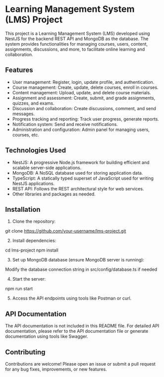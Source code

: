 # Learning Management System (LMS) Project

This project is a Learning Management System (LMS) developed using NestJS for the backend REST API and MongoDB as the database. The system provides functionalities for managing courses, users, content, assignments, discussions, and more, to facilitate online learning and collaboration.

## Features

- User management: Register, login, update profile, and authentication.
- Course management: Create, update, delete courses, enroll in courses.
- Content management: Upload, update, and delete course materials.
- Assignment and assessment: Create, submit, and grade assignments, quizzes, and exams.
- Discussion and collaboration: Create discussions, comment, and send messages.
- Progress tracking and reporting: Track user progress, generate reports.
- Notification system: Send and receive notifications.
- Administration and configuration: Admin panel for managing users, courses, etc.

## Technologies Used

- NestJS: A progressive Node.js framework for building efficient and scalable server-side applications.
- MongoDB: A NoSQL database used for storing application data.
- TypeScript: A statically typed superset of JavaScript used for writing NestJS applications.
- REST API: Follows the REST architectural style for web services.
- Other libraries and packages as needed.

## Installation

1. Clone the repository:

git clone https://github.com/your-username/lms-project.git

2. Install dependencies:

cd lms-project
npm install

3. Set up MongoDB database (ensure MongoDB server is running):

Modify the database connection string in src/config/database.ts if needed

4. Start the server:

npm run start

5. Access the API endpoints using tools like Postman or curl.

## API Documentation

The API documentation is not included in this README file. For detailed API documentation, please refer to the API documentation file or generate documentation using tools like Swagger.

## Contributing

Contributions are welcome! Please open an issue or submit a pull request for any bug fixes, improvements, or new features.


